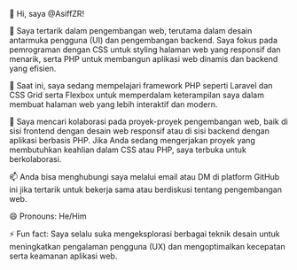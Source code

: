 👋 Hi, saya @AsiffZR!

👀 Saya tertarik dalam pengembangan web, terutama dalam desain antarmuka pengguna (UI) dan pengembangan backend. Saya fokus pada pemrograman dengan CSS untuk styling halaman web yang responsif dan menarik, serta PHP untuk membangun aplikasi web dinamis dan backend yang efisien.

🌱 Saat ini, saya sedang mempelajari framework PHP seperti Laravel dan CSS Grid serta Flexbox untuk memperdalam keterampilan saya dalam membuat halaman web yang lebih interaktif dan modern.

💞️ Saya mencari kolaborasi pada proyek-proyek pengembangan web, baik di sisi frontend dengan desain web responsif atau di sisi backend dengan aplikasi berbasis PHP. Jika Anda sedang mengerjakan proyek yang membutuhkan keahlian dalam CSS atau PHP, saya terbuka untuk berkolaborasi.

📫 Anda bisa menghubungi saya melalui email atau DM di platform GitHub ini jika tertarik untuk bekerja sama atau berdiskusi tentang pengembangan web.

😄 Pronouns: He/Him

⚡ Fun fact: Saya selalu suka mengeksplorasi berbagai teknik desain untuk meningkatkan pengalaman pengguna (UX) dan mengoptimalkan kecepatan serta keamanan aplikasi web.

